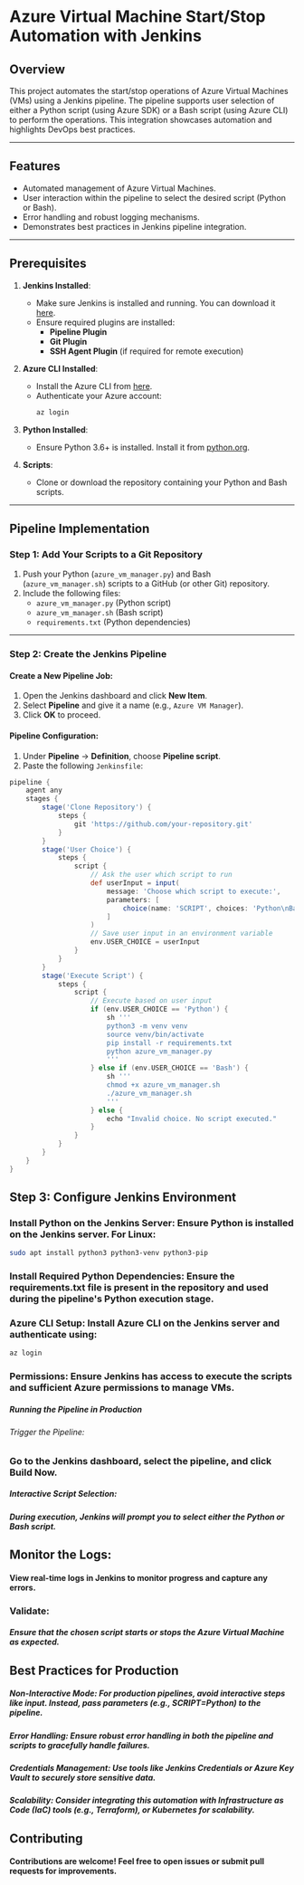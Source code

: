# Azure Virtual Machine Start/Stop Automation with Jenkins

## Overview

This project automates the start/stop operations of Azure Virtual Machines (VMs) using a Jenkins pipeline. The pipeline supports user selection of either a Python script (using Azure SDK) or a Bash script (using Azure CLI) to perform the operations. This integration showcases automation and highlights DevOps best practices.

---

## Features

- Automated management of Azure Virtual Machines.
- User interaction within the pipeline to select the desired script (Python or Bash).
- Error handling and robust logging mechanisms.
- Demonstrates best practices in Jenkins pipeline integration.

---

## Prerequisites

1. **Jenkins Installed**:
   - Make sure Jenkins is installed and running. You can download it [here](https://www.jenkins.io/).
   - Ensure required plugins are installed:
     - **Pipeline Plugin**
     - **Git Plugin**
     - **SSH Agent Plugin** (if required for remote execution)

2. **Azure CLI Installed**:
   - Install the Azure CLI from [here](https://learn.microsoft.com/en-us/cli/azure/install-azure-cli).
   - Authenticate your Azure account:
     ```bash
     az login
     ```

3. **Python Installed**:
   - Ensure Python 3.6+ is installed. Install it from [python.org](https://www.python.org/).

4. **Scripts**:
   - Clone or download the repository containing your Python and Bash scripts.

---

## Pipeline Implementation

### **Step 1: Add Your Scripts to a Git Repository**
1. Push your Python (`azure_vm_manager.py`) and Bash (`azure_vm_manager.sh`) scripts to a GitHub (or other Git) repository.
2. Include the following files:
   - `azure_vm_manager.py` (Python script)
   - `azure_vm_manager.sh` (Bash script)
   - `requirements.txt` (Python dependencies)

---

### **Step 2: Create the Jenkins Pipeline**

#### **Create a New Pipeline Job**:
1. Open the Jenkins dashboard and click **New Item**.
2. Select **Pipeline** and give it a name (e.g., `Azure VM Manager`).
3. Click **OK** to proceed.

#### **Pipeline Configuration**:
1. Under **Pipeline** -> **Definition**, choose **Pipeline script**.
2. Paste the following `Jenkinsfile`:

```groovy
pipeline {
    agent any
    stages {
        stage('Clone Repository') {
            steps {
                git 'https://github.com/your-repository.git'
            }
        }
        stage('User Choice') {
            steps {
                script {
                    // Ask the user which script to run
                    def userInput = input(
                        message: 'Choose which script to execute:',
                        parameters: [
                            choice(name: 'SCRIPT', choices: 'Python\nBash', description: 'Select Python or Bash')
                        ]
                    )
                    // Save user input in an environment variable
                    env.USER_CHOICE = userInput
                }
            }
        }
        stage('Execute Script') {
            steps {
                script {
                    // Execute based on user input
                    if (env.USER_CHOICE == 'Python') {
                        sh '''
                        python3 -m venv venv
                        source venv/bin/activate
                        pip install -r requirements.txt
                        python azure_vm_manager.py
                        '''
                    } else if (env.USER_CHOICE == 'Bash') {
                        sh '''
                        chmod +x azure_vm_manager.sh
                        ./azure_vm_manager.sh
                        '''
                    } else {
                        echo "Invalid choice. No script executed."
                    }
                }
            }
        }
    }
}

```

## Step 3: Configure Jenkins Environment
### Install Python on the Jenkins Server: Ensure Python is installed on the Jenkins server. For Linux:
```bash
sudo apt install python3 python3-venv python3-pip
```

### Install Required Python Dependencies: Ensure the requirements.txt file is present in the repository and used during the pipeline's Python execution stage.

### Azure CLI Setup: Install Azure CLI on the Jenkins server and authenticate using:
```bash
az login
```

### Permissions: Ensure Jenkins has access to execute the scripts and sufficient Azure permissions to manage VMs.

##### Running the Pipeline in Production

###### Trigger the Pipeline:

### Go to the Jenkins dashboard, select the pipeline, and click Build Now.
##### Interactive Script Selection:
##### During execution, Jenkins will prompt you to select either the Python or Bash script.

## Monitor the Logs:
#### View real-time logs in Jenkins to monitor progress and capture any errors.

### Validate:
##### Ensure that the chosen script starts or stops the Azure Virtual Machine as expected.

## Best Practices for Production
##### Non-Interactive Mode: For production pipelines, avoid interactive steps like input. Instead, pass parameters (e.g., SCRIPT=Python) to the pipeline.
##### Error Handling: Ensure robust error handling in both the pipeline and scripts to gracefully handle failures.
##### Credentials Management: Use tools like Jenkins Credentials or Azure Key Vault to securely store sensitive data.
##### Scalability: Consider integrating this automation with  Infrastructure as Code (IaC) tools (e.g., Terraform), or Kubernetes for scalability.

## Contributing
#### Contributions are welcome! Feel free to open issues or submit pull requests for improvements.
